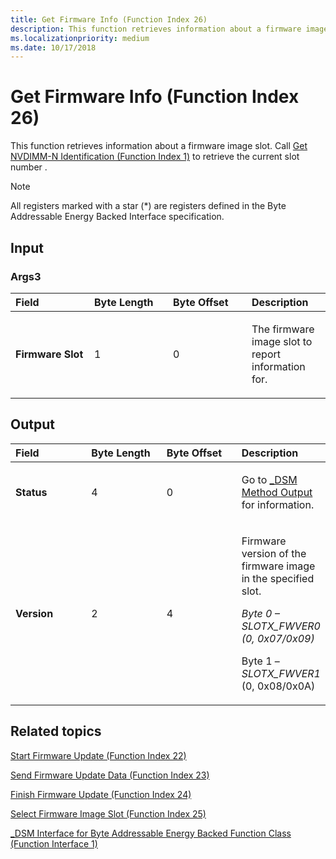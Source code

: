 ```yaml
---
title: Get Firmware Info (Function Index 26)
description: This function retrieves information about a firmware image slot.
ms.localizationpriority: medium
ms.date: 10/17/2018
---
```


# Get Firmware Info (Function Index 26)


This function retrieves information about a firmware image slot. Call [Get NVDIMM-N Identification (Function Index 1)](get-nvdimm-n-identification--function-index-1-.md) to retrieve the current slot number .

> [!NOTE]
> All registers marked with a star (\*) are registers defined in the Byte Addressable Energy Backed Interface specification.

 

## <span id="Input"></span><span id="input"></span><span id="INPUT"></span>Input


### <span id="Args3"></span><span id="args3"></span><span id="ARGS3"></span>Args3

<table>
<colgroup>
<col width="25%" />
<col width="25%" />
<col width="25%" />
<col width="25%" />
</colgroup>
<thead>
<tr class="header">
<th align="left">Field</th>
<th align="left">Byte Length</th>
<th align="left">Byte Offset</th>
<th align="left">Description</th>
</tr>
</thead>
<tbody>
<tr class="odd">
<td align="left"><strong>Firmware Slot</strong></td>
<td align="left">1</td>
<td align="left">0</td>
<td align="left"><p>The firmware image slot to report information for.</p></td>
</tr>
</tbody>
</table>

 

## <span id="Output"></span><span id="output"></span><span id="OUTPUT"></span>Output


<table>
<colgroup>
<col width="25%" />
<col width="25%" />
<col width="25%" />
<col width="25%" />
</colgroup>
<thead>
<tr class="header">
<th align="left">Field</th>
<th align="left">Byte Length</th>
<th align="left">Byte Offset</th>
<th align="left">Description</th>
</tr>
</thead>
<tbody>
<tr class="odd">
<td align="left"><strong>Status</strong></td>
<td align="left">4</td>
<td align="left">0</td>
<td align="left"><p>Go to <a href="-dsm-interface-for-byte-addressable-energy-backed-function-class--function-interface-1-.md" data-raw-source="[_DSM Method Output](-dsm-interface-for-byte-addressable-energy-backed-function-class--function-interface-1-.md)">_DSM Method Output</a> for information.</p></td>
</tr>
<tr class="even">
<td align="left"><strong>Version</strong></td>
<td align="left">2</td>
<td align="left">4</td>
<td align="left"><p>Firmware version of the firmware image in the specified slot.</p>
<p><em>Byte 0 – <em>SLOTX_FWVER0</em> (0, 0x07/0x09)</p>
<p></em>Byte 1 – <em>SLOTX_FWVER1</em> (0, 0x08/0x0A)</p></td>
</tr>
</tbody>
</table>

 

## <span id="related_topics"></span>Related topics


[Start Firmware Update (Function Index 22)](start-firmware-update--function-index-22-.md)

[Send Firmware Update Data (Function Index 23)](send-firmware-update-data--function-index-23-.md)

[Finish Firmware Update (Function Index 24)](finish-firmware-update--function-index-24-.md)

[Select Firmware Image Slot (Function Index 25)](select-firmware-image-slot--function-index-25-.md)

[\_DSM Interface for Byte Addressable Energy Backed Function Class (Function Interface 1)](-dsm-interface-for-byte-addressable-energy-backed-function-class--function-interface-1-.md)

 

 






